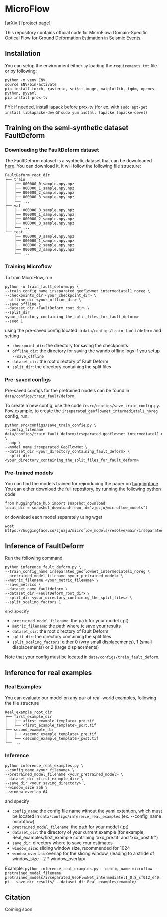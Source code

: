 # MicroFlow 

[[arXiv](https://arxiv.org/abs/2504.13452) ] [[project page](https://jbertrand89.github.io/microflow/)]

This repository contains official code for MicroFlow: Domain-Specific Optical Flow for Ground Deformation Estimation in Seismic Events.

## Installation
You can setup the environment either by loading the `requirements.txt` file or by following:

```
python -m venv ENV
source ENV/bin/activate
pip install torch, rasterio, scikit-image, matplotlib, tqdm, opencv-python, pyyaml
pip install prox-tv
```

FYI: if needed, install lapack before prox-tv (for ex. with  `sudo apt-get install liblapacke-dev` or `sudo yum install lapacke lapacke-devel`)

## Training on the semi-synthetic dataset FaultDeform

### Downloading the FaultDeform dataset
The FaultDeform dataset is a synthetic dataset that can be downloaded [here](https://entrepot.recherche.data.gouv.fr/dataset.xhtml?persistentId=doi:10.57745/G02ZXZ&version=1.0).
You can download it, it will follow the following file structure:

```
FaultDeform_root_dir
├── train
│   │── 000000_0_sample.npy.npz
│   │── 000000_1_sample.npy.npz
│   │── 000000_2_sample.npy.npz
│   │── 000000_3_sample.npy.npz
│   └── ...
├── val
│   │── 000000_0_sample.npy.npz
│   │── 000000_1_sample.npy.npz
│   │── 000000_2_sample.npy.npz
│   │── 000000_3_sample.npy.npz
│   └── ...
└── test
    │── 000000_0_sample.npy.npz
    │── 000000_1_sample.npy.npz
    │── 000000_2_sample.npy.npz
    │── 000000_3_sample.npy.npz
    └── ...
```

### Training Microflow

To train MicroFlow, run
```
python -u train_fault_deform.py \
--train_config_name irseparated_geoflownet_intermediatel1_noreg \
--checkpoints_dir <your_checkpoint_dir> \
--offline_dir <your_offline_dir> \
--save_offline \
--dataset_dir <FaultDeform_root_dir> \
--split_dir <your_directory_containing_the_split_files_for_fault_deform> 
--seed 1
```
using the pre-saved config located in `data/configs/train_fault/deform`
and setting 
- `checkpoint_dir`: the directory for saving the checkpoints
- `offline_dir`: the directory for saving the wandb offline logs if you setup `--save_offline`
- `dataset_dir`: the root directory of Fault Deform
- `split_dir`: the directory containing the split files

### Pre-saved configs
Pre-saved configs for the pretrained models can be found in `data/configs/train_fault/deform`.

To create a new config, use the code in `src/configs/save_train_config.py`.
Fow example, to create the `irseparated_geoflownet_intermediatel1_noreg` config, run:
```
python src/configs/save_train_config.py \
--config_filename data/configs/train_fault_deform/irseparated_geoflownet_intermediatel1_noreg.yaml \
--amp \
--model_name irseparated_GeoFlowNet \
--dataset_dir <your_directory_containing_fault_deform> \
--split_dir <your_directory_containing_the_split_files_for_fault_deform> 
```

### Pre-trained models

You can find the models trained for reproducing the paper on [huggingface](https://huggingface.co/zjuzju/microflow_models). 
You can either download the full repository, by running the following python code
```
from huggingface_hub import snapshot_download
local_dir = snapshot_download(repo_id="zjuzju/microflow_models")
```

or download each model separately using wget
```
wget https://huggingface.co/zjuzju/microflow_models/resolve/main/irseparated_geoflownet_intermediatel1/irseparated_GeoFlowNet_intermediatel1_0.8_sf012_e40.pt
```

## Inference of FaultDeform

Run the following command
```
python inference_fault_deform.py \
--train_config_name irseparated_geoflownet_intermediatel1_noreg \
--pretrained_model_filename <your_pretrained_model> \
--metric_filename <your_metric_filename> \
--save_metrics \
--dataset_name faultdeform \
--dataset_dir <FaultDeform_root_dir> \
--split_dir <your_directory_containing_the_split_files> \
--split_scaling_factors 1
```

and specify
- `pretrained_model_filename`: the path for your model (.pt)
- `metric_filename`: the path where to save your results
- `dataset_dir`: the root directory of Fault Deform
- `split_dir`: the directory containing the split files
- `split_scaling_factors`: either 0 (very small displacements), 1 (small displacements) or 2 (large displacements)

Note that your config must be located in `data/configs/train_fault_deform`.

## Inference for real examples

### Real Examples
You can evaluate our model on any pair of real-world examples, following the file structure
```
Real_example_root_dir
├── first_example_dir
│   │── <first_example_template>_pre.tif
│   └── <first_example_template>_post.tif
├── second_example_dir
│   │── <second_example_template>_pre.tif
│   └── <second_example_template>_post.tif
└── ...
```

### Inference

```
python inference_real_examples.py \
--config_name <your_filename> \
--pretrained_model_filename <your_pretrained_model> \
--dataset_dir <first_example_dir> \
--save_dir <your_saving_directory> \
--window_size 256 \
--window_overlap 64
```

and specify 
- `config_name`: the config file name without the yaml extention, which must be located in `data/configs/inference_real_examples` (ex. --config_name microflow)
- `pretrained_model_filename`: the path for your model (.pt)
- `dataset_dir`: the directory of your current example (for example, Real_examples/first_example containing 'xxx_pre.tif' and 'xxx_post.tif')
- `save_dir`: directory where to save your estimates
- `window_size`: sliding window size, recommended for 1024
- `window_overlap`: overlap for the sliding window, (leading to a stride of window_size - 2 * window_overlap)

Example: ```python inference_real_examples.py --config_name microflow --pretrained_model_filename pretrained_models/irseparated_GeoFlowNet_intermediatel1_0.8_sf012_e40.pt --save_dir results/ --dataset_dir Real_examples/example/ ```


## Citation
Coming soon


